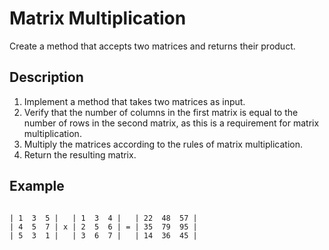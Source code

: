 # Matrix Multiplication

Create a method that accepts two matrices and returns their product.

## Description

1. Implement a method that takes two matrices as input.
2. Verify that the number of columns in the first matrix is equal to the number of rows in the second matrix, as this is a requirement for matrix multiplication.
3. Multiply the matrices according to the rules of matrix multiplication.
4. Return the resulting matrix.

## Example

```

| 1  3  5 |   | 1  3  4 |   | 22  48  57 |
| 4  5  7 | x | 2  5  6 | = | 35  79  95 |
| 5  3  1 |   | 3  6  7 |   | 14  36  45 |

```

